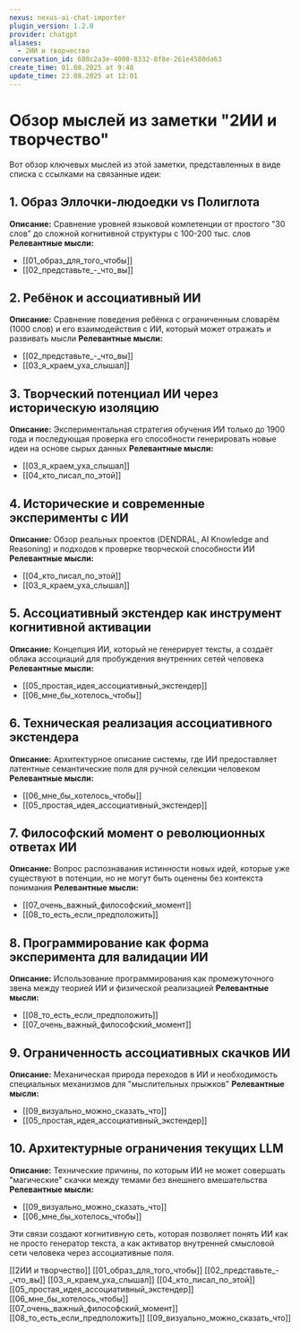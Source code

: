 ```yaml
---
nexus: nexus-ai-chat-importer
plugin_version: 1.2.0
provider: chatgpt
aliases:
  - 2ИИ и творчество
conversation_id: 688c2a3e-4008-8332-8f8e-261e4580da63
create_time: 01.08.2025 at 9:48
update_time: 23.08.2025 at 12:01
---
```

# Обзор мыслей из заметки "2ИИ и творчество"

Вот обзор ключевых мыслей из этой заметки, представленных в виде списка с ссылками на связанные идеи:

## 1. Образ Эллочки-людоедки vs Полиглота
**Описание:** Сравнение уровней языковой компетенции от простого "30 слов" до сложной когнитивной структуры с 100-200 тыс. слов
**Релевантные мысли:**
- [[01_образ_для_того_чтобы]]
- [[02_представьте_-_что_вы]]

## 2. Ребёнок и ассоциативный ИИ
**Описание:** Сравнение поведения ребёнка с ограниченным словарём (1000 слов) и его взаимодействия с ИИ, который может отражать и развивать мысли
**Релевантные мысли:**
- [[02_представьте_-_что_вы]]
- [[03_я_краем_уха_слышал]]

## 3. Творческий потенциал ИИ через историческую изоляцию
**Описание:** Экспериментальная стратегия обучения ИИ только до 1900 года и последующая проверка его способности генерировать новые идеи на основе сырых данных
**Релевантные мысли:**
- [[03_я_краем_уха_слышал]]
- [[04_кто_писал_по_этой]]

## 4. Исторические и современные эксперименты с ИИ
**Описание:** Обзор реальных проектов (DENDRAL, AI Knowledge and Reasoning) и подходов к проверке творческой способности ИИ
**Релевантные мысли:**
- [[04_кто_писал_по_этой]]
- [[03_я_краем_уха_слышал]]

## 5. Ассоциативный экстендер как инструмент когнитивной активации
**Описание:** Концепция ИИ, который не генерирует тексты, а создаёт облака ассоциаций для пробуждения внутренних сетей человека
**Релевантные мысли:**
- [[05_простая_идея_ассоциативный_экстендер]]
- [[06_мне_бы_хотелось_чтобы]]

## 6. Техническая реализация ассоциативного экстендера
**Описание:** Архитектурное описание системы, где ИИ предоставляет латентные семантические поля для ручной селекции человеком
**Релевантные мысли:**
- [[06_мне_бы_хотелось_чтобы]]
- [[05_простая_идея_ассоциативный_экстендер]]

## 7. Философский момент о революционных ответах ИИ
**Описание:** Вопрос распознавания истинности новых идей, которые уже существуют в потенции, но не могут быть оценены без контекста понимания
**Релевантные мысли:**
- [[07_очень_важный_философский_момент]]
- [[08_то_есть_если_предположить]]

## 8. Программирование как форма эксперимента для валидации ИИ
**Описание:** Использование программирования как промежуточного звена между теорией ИИ и физической реализацией
**Релевантные мысли:**
- [[08_то_есть_если_предположить]]
- [[07_очень_важный_философский_момент]]

## 9. Ограниченность ассоциативных скачков ИИ
**Описание:** Механическая природа переходов в ИИ и необходимость специальных механизмов для "мыслительных прыжков"
**Релевантные мысли:**
- [[09_визуально_можно_сказать_что]]
- [[05_простая_идея_ассоциативный_экстендер]]

## 10. Архитектурные ограничения текущих LLM
**Описание:** Технические причины, по которым ИИ не может совершать "магические" скачки между темами без внешнего вмешательства
**Релевантные мысли:**
- [[09_визуально_можно_сказать_что]]
- [[06_мне_бы_хотелось_чтобы]]

Эти связи создают когнитивную сеть, которая позволяет понять ИИ как не просто генератор текста, а как активатор внутренней смысловой сети человека через ассоциативные поля.

[[2ИИ и творчество]]
[[01_образ_для_того_чтобы]]
[[02_представьте_-_что_вы]]
[[03_я_краем_уха_слышал]]
[[04_кто_писал_по_этой]]
[[05_простая_идея_ассоциативный_экстендер]]
[[06_мне_бы_хотелось_чтобы]]
[[07_очень_важный_философский_момент]]
[[08_то_есть_если_предположить]]
[[09_визуально_можно_сказать_что]]
